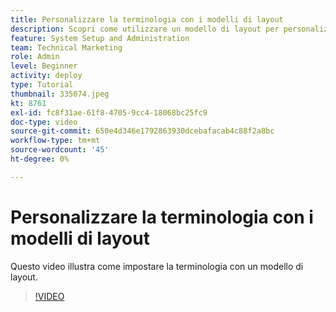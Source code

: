 ```yaml
---
title: Personalizzare la terminologia con i modelli di layout
description: Scopri come utilizzare un modello di layout per personalizzare la terminologia visualizzata nell’interfaccia utente per attività, progetti e altri elementi.
feature: System Setup and Administration
team: Technical Marketing
role: Admin
level: Beginner
activity: deploy
type: Tutorial
thumbnail: 335074.jpeg
kt: 8761
exl-id: fc8f31ae-61f8-4705-9cc4-18068bc25fc9
doc-type: video
source-git-commit: 650e4d346e1792863930dcebafacab4c88f2a8bc
workflow-type: tm+mt
source-wordcount: '45'
ht-degree: 0%

---
```


# Personalizzare la terminologia con i modelli di layout

Questo video illustra come impostare la terminologia con un modello di layout.

>[!VIDEO](https://video.tv.adobe.com/v/335074/?quality=12&learn=on)
